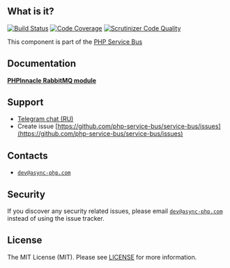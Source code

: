 ## What is it?
[![Build Status](https://travis-ci.org/php-service-bus/module-phpinnacle-transport.svg?branch=v3.0)](https://travis-ci.org/php-service-bus/module-phpinnacle-transport)
[![Code Coverage](https://scrutinizer-ci.com/g/php-service-bus/module-phpinnacle-transport/badges/coverage.png?b=v3.0)](https://scrutinizer-ci.com/g/php-service-bus/module-phpinnacle-transport/?branch=v3.0)
[![Scrutinizer Code Quality](https://scrutinizer-ci.com/g/php-service-bus/module-phpinnacle-transport/badges/quality-score.png?b=v3.0)](https://scrutinizer-ci.com/g/php-service-bus/module-phpinnacle-transport/?branch=v3.0)

This component is part of the [PHP Service Bus](https://github.com/php-service-bus/service-bus)

## Documentation

[**PHPInnacle RabbitMQ module**](https://github.com/php-service-bus/documentation/blob/master/pages/modules/transport_phpinnacle.md)

## Support
* [Telegram chat (RU)](https://t.me/php_service_bus)
* Create issue [https://github.com/php-service-bus/service-bus/issues](https://github.com/php-service-bus/service-bus/issues)

## Contacts
* [`dev@async-php.com`](mailto:dev@async-php.com)

## Security

If you discover any security related issues, please email [`dev@async-php.com`](mailto:dev@async-php.com) instead of using the issue tracker.

## License

The MIT License (MIT). Please see [LICENSE](LICENSE) for more information.
